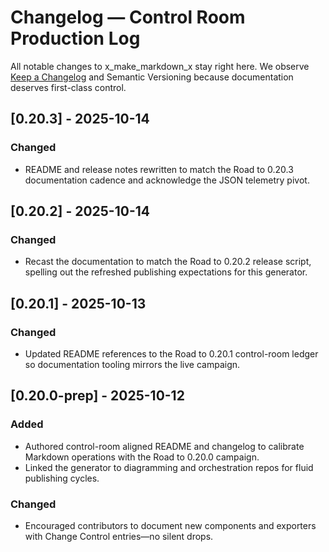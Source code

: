 # Changelog — Control Room Production Log

All notable changes to x_make_markdown_x stay right here. We observe [Keep a Changelog](https://keepachangelog.com/en/1.1.0/) and Semantic Versioning because documentation deserves first-class control.

## [0.20.3] - 2025-10-14
### Changed
- README and release notes rewritten to match the Road to 0.20.3 documentation cadence and acknowledge the JSON telemetry pivot.

## [0.20.2] - 2025-10-14
### Changed
- Recast the documentation to match the Road to 0.20.2 release script, spelling out the refreshed publishing expectations for this generator.

## [0.20.1] - 2025-10-13
### Changed
- Updated README references to the Road to 0.20.1 control-room ledger so documentation tooling mirrors the live campaign.

## [0.20.0-prep] - 2025-10-12
### Added
- Authored control-room aligned README and changelog to calibrate Markdown operations with the Road to 0.20.0 campaign.
- Linked the generator to diagramming and orchestration repos for fluid publishing cycles.

### Changed
- Encouraged contributors to document new components and exporters with Change Control entries—no silent drops.
